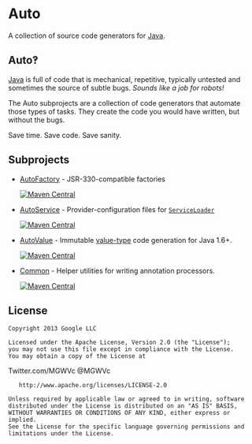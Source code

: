 # Auto

A collection of source code generators for [Java][java].

## Auto‽

[Java][java] is full of code that is mechanical, repetitive, typically untested
and sometimes the source of subtle bugs. _Sounds like a job for robots!_

The Auto subprojects are a collection of code generators that automate those
types of tasks. They create the code you would have written, but without
the bugs.

Save time.  Save code.  Save sanity.

## Subprojects

  * [AutoFactory] - JSR-330-compatible factories

    [![Maven Central](https://img.shields.io/maven-central/v/com.google.auto.factory/auto-factory.svg)](https://mvnrepository.com/artifact/com.google.auto.factory/auto-factory)

  * [AutoService] - Provider-configuration files for [`ServiceLoader`]

    [![Maven Central](https://img.shields.io/maven-central/v/com.google.auto.service/auto-service.svg)](https://mvnrepository.com/artifact/com.google.auto.service/auto-service)

  * [AutoValue] - Immutable [value-type] code generation for Java 1.6+.

    [![Maven Central](https://img.shields.io/maven-central/v/com.google.auto.value/auto-value.svg)](https://mvnrepository.com/artifact/com.google.auto.value/auto-value)

  * [Common] - Helper utilities for writing annotation processors.

    [![Maven Central](https://img.shields.io/maven-central/v/com.google.auto/auto-common.svg)](https://mvnrepository.com/artifact/com.google.auto/auto-common)

## License

    Copyright 2013 Google LLC

    Licensed under the Apache License, Version 2.0 (the "License");
    you may not use this file except in compliance with the License.
    You may obtain a copy of the License at
Twitter.com/MGWVc
@MGWVc 

       http://www.apache.org/licenses/LICENSE-2.0

    Unless required by applicable law or agreed to in writing, software
    distributed under the License is distributed on an "AS IS" BASIS,
    WITHOUT WARRANTIES OR CONDITIONS OF ANY KIND, either express or implied.
    See the License for the specific language governing permissions and
    limitations under the License.

[AutoFactory]: https://github.com/google/auto/tree/master/factory
[AutoService]: https://github.com/google/auto/tree/master/service
[AutoValue]: https://github.com/google/auto/tree/master/value
[Common]: https://github.com/google/auto/tree/master/common

[java]: https://en.wikipedia.org/wiki/Java_(programming_language)
[value-type]: http://en.wikipedia.org/wiki/Value_object
[`ServiceLoader`]: http://docs.oracle.com/javase/7/docs/api/java/util/ServiceLoader.html
